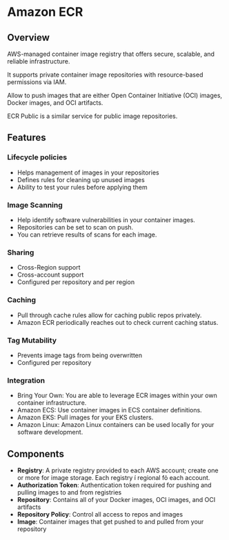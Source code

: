 # Amazon ECR

## Overview

AWS-managed container image registry that offers secure, scalable, and reliable infrastructure.

It supports private container image repositories with resource-based permissions via IAM.

Allow to push images that are either Open Container
Initiative (OCI) images, Docker images, and OCI artifacts.

ECR Public is a similar service for public image repositories.


## Features

### Lifecycle policies

- Helps management of images in your repositories
- Defines rules for cleaning up unused images
- Ability to test your rules before applying them

### Image Scanning

- Help identify software vulnerabilities in your container images.
- Repositories can be set to scan on push.
- You can retrieve results of scans for each image.

### Sharing

- Cross-Region support
- Cross-account support
- Configured per repository and per region

### Caching

- Pull through cache rules allow for caching public repos privately.
- Amazon ECR periodically reaches out to check current caching status.

### Tag Mutability

- Prevents image tags from being overwritten
- Configured per repository

### Integration

- Bring Your Own: You are able to leverage ECR images within your own container infrastructure.
- Amazon ECS: Use container images in ECS container definitions.
- Amazon EKS: Pull images for your EKS clusters.
- Amazon Linux: Amazon Linux containers can be used locally for your software development.


## Components

- **Registry**: A private registry provided to each AWS account; create one or more for image storage. Each registry í regional fỏ each account.
- **Authorization Token**: Authentication token required for pushing and pulling images to and from registries
- **Repository**: Contains all of your Docker images, OCI images, and OCI artifacts
- **Repository Policy**: Control all access to repos and images
- **Image**: Container images that get pushed to and pulled from your repository
